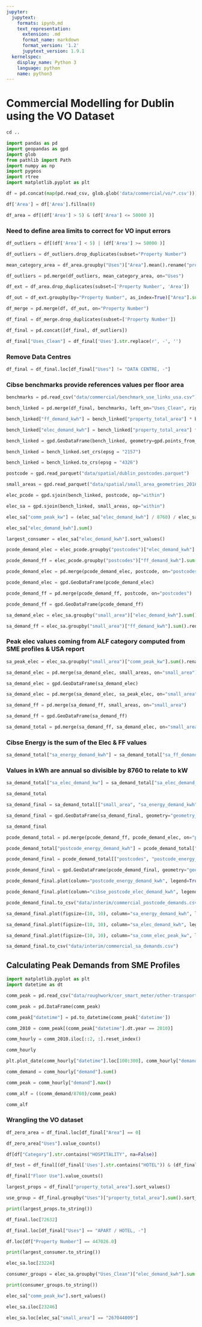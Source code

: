 ```yaml
---
jupyter:
  jupytext:
    formats: ipynb,md
    text_representation:
      extension: .md
      format_name: markdown
      format_version: '1.2'
      jupytext_version: 1.9.1
  kernelspec:
    display_name: Python 3
    language: python
    name: python3
---
```


# Commercial Modelling for Dublin using the VO Dataset

```python
cd ..
```

```python
import pandas as pd
import geopandas as gpd
import glob
from pathlib import Path
import numpy as np
import pygeos
import rtree
import matplotlib.pyplot as plt
```

```python
df = pd.concat(map(pd.read_csv, glob.glob('data/commercial/vo/*.csv')))
```

```python
df['Area'] = df['Area'].fillna(0)
```

```python
df_area = df[(df['Area'] > 5) & (df['Area'] <= 50000 )]
```

### Need to define area limits to correct for VO input errors

```python
df_outliers = df[(df['Area'] < 5) | (df['Area'] >= 50000 )]
```

```python
df_outliers = df_outliers.drop_duplicates(subset="Property Number")
```

```python
mean_category_area = df_area.groupby("Uses")["Area"].mean().rename("property_total_area").to_frame().reset_index()
```

```python
df_outliers = pd.merge(df_outliers, mean_category_area, on="Uses")
```

```python
df_ext = df_area.drop_duplicates(subset=['Property Number', 'Area'])
```

```python
df_out = df_ext.groupby(by="Property Number", as_index=True)["Area"].sum().rename("property_total_area").to_frame().reset_index()
```

```python
df_merge = pd.merge(df, df_out, on="Property Number")
```

```python
df_final = df_merge.drop_duplicates(subset=['Property Number'])
```

```python
df_final = pd.concat([df_final, df_outliers])
```

```python
df_final["Uses_Clean"] = df_final['Uses'].str.replace(r', -', '')
```

### Remove Data Centres

```python
df_final = df_final.loc[df_final["Uses"] != "DATA CENTRE, -"]
```

### Cibse benchmarks provide references values per floor area

```python
benchmarks = pd.read_csv("data/commercial/benchmark_use_links_usa.csv")
```

```python
bench_linked = pd.merge(df_final, benchmarks, left_on="Uses_Clean", right_on="Uses")
```

```python
bench_linked["ff_demand_kwh"] = bench_linked["property_total_area"] * bench_linked["typical_fossil_fuel"]
```

```python
bench_linked["elec_demand_kwh"] = bench_linked["property_total_area"] * bench_linked["typical_electricity"]
```

```python
bench_linked = gpd.GeoDataFrame(bench_linked, geometry=gpd.points_from_xy(bench_linked[" X ITM"], bench_linked[" Y ITM"]))
```

```python
bench_linked = bench_linked.set_crs(epsg = "2157")
```

```python
bench_linked = bench_linked.to_crs(epsg = "4326")
```

```python
postcode = gpd.read_parquet("data/spatial/dublin_postcodes.parquet")
```

```python
small_areas = gpd.read_parquet("data/spatial/small_area_geometries_2016.parquet")
```

```python
elec_pcode = gpd.sjoin(bench_linked, postcode, op="within")
```

```python
elec_sa = gpd.sjoin(bench_linked, small_areas, op="within")
```

```python
elec_sa["comm_peak_kw"] = (elec_sa["elec_demand_kwh"] / 8760) / elec_sa["alf"]
```

```python
elec_sa["elec_demand_kwh"].sum()
```

```python
largest_consumer = elec_sa["elec_demand_kwh"].sort_values()
```

```python
pcode_demand_elec = elec_pcode.groupby("postcodes")["elec_demand_kwh"].sum().rename("cibse_postcode_elec_demand_kwh").reset_index()
```

```python
pcode_demand_ff = elec_pcode.groupby("postcodes")["ff_demand_kwh"].sum().rename("postcode_ff_demand_kwh").reset_index()
```

```python
pcode_demand_elec = pd.merge(pcode_demand_elec, postcode, on="postcodes")
```

```python
pcode_demand_elec = gpd.GeoDataFrame(pcode_demand_elec)
```

```python
pcode_demand_ff = pd.merge(pcode_demand_ff, postcode, on="postcodes")
```

```python
pcode_demand_ff = gpd.GeoDataFrame(pcode_demand_ff)
```

```python
sa_demand_elec = elec_sa.groupby("small_area")["elec_demand_kwh"].sum().rename("sa_elec_demand_kwh").reset_index()
```

```python
sa_demand_ff = elec_sa.groupby("small_area")["ff_demand_kwh"].sum().rename("sa_ff_demand_kwh").reset_index()
```

### Peak elec values coming from ALF category computed from SME profiles & USA report

```python
sa_peak_elec = elec_sa.groupby("small_area")["comm_peak_kw"].sum().rename("sa_comm_elec_peak_kw").reset_index()
```

```python
sa_demand_elec = pd.merge(sa_demand_elec, small_areas, on="small_area")
```

```python
sa_demand_elec = gpd.GeoDataFrame(sa_demand_elec)
```

```python
sa_demand_elec = pd.merge(sa_demand_elec, sa_peak_elec, on="small_area")
```

```python
sa_demand_ff = pd.merge(sa_demand_ff, small_areas, on="small_area")
```

```python
sa_demand_ff = gpd.GeoDataFrame(sa_demand_ff)
```

```python
sa_demand_total = pd.merge(sa_demand_ff, sa_demand_elec, on="small_area")
```

### Cibse Energy is the sum of the Elec & FF values

```python
sa_demand_total["sa_energy_demand_kwh"] = sa_demand_total["sa_ff_demand_kwh"] + sa_demand_total["sa_elec_demand_kwh"]
```

### Values in kWh are annual so divisible by 8760 to relate to kW

```python
sa_demand_total["sa_elec_demand_kw"] = sa_demand_total["sa_elec_demand_kwh"] / 8760
```

```python
sa_demand_total
```

```python
sa_demand_final = sa_demand_total[["small_area", "sa_energy_demand_kwh", "sa_elec_demand_kwh", "sa_elec_demand_kw", "sa_comm_elec_peak_kw", "geometry_x"]]
```

```python
sa_demand_final = gpd.GeoDataFrame(sa_demand_final, geometry="geometry_x")
```

```python
sa_demand_final
```

```python
pcode_demand_total = pd.merge(pcode_demand_ff, pcode_demand_elec, on="postcodes")
```

```python
pcode_demand_total["postcode_energy_demand_kwh"] = pcode_demand_total["postcode_ff_demand_kwh"] + pcode_demand_total["cibse_postcode_elec_demand_kwh"]
```

```python
pcode_demand_final = pcode_demand_total[["postcodes", "postcode_energy_demand_kwh", "cibse_postcode_elec_demand_kwh", "geometry_x"]]
```

```python
pcode_demand_final = gpd.GeoDataFrame(pcode_demand_final, geometry="geometry_x")
```

```python
pcode_demand_final.plot(column="postcode_energy_demand_kwh", legend=True, legend_kwds={'label': "Commercial Energy Demand by Postcode (kWh)"})
```

```python
pcode_demand_final.plot(column="cibse_postcode_elec_demand_kwh", legend=True, legend_kwds={'label': "Commercial Elec Demand by Postcode (kWh)"})
```

```python
pcode_demand_final.to_csv("data/interim/commercial_postcode_demands.csv")
```

```python
sa_demand_final.plot(figsize=(10, 10), column="sa_energy_demand_kwh", legend=True, legend_kwds={'label': "Commercial Energy Demand by Small Area (kWh)"})
```

```python
sa_demand_final.plot(figsize=(10, 10), column="sa_elec_demand_kwh", legend=True, legend_kwds={'label': "Commercial Elec Demand by Small Area (kWh)"})
```

```python
sa_demand_final.plot(figsize=(10, 10), column="sa_comm_elec_peak_kw", legend=True, legend_kwds={'label': "Commercial Peak Elec Demand by Small Area (kW)"})
```

```python
sa_demand_final.to_csv("data/interim/commercial_sa_demands.csv")
```

## Calculating Peak Demands from SME Profiles

```python
import matplotlib.pyplot as plt
import datetime as dt
```

```python
comm_peak = pd.read_csv("data/roughwork/cer_smart_meter/other-transportation-and-storage.csv")
```

```python
comm_peak = pd.DataFrame(comm_peak)
```

```python
comm_peak["datetime"] = pd.to_datetime(comm_peak['datetime'])
```

```python
comm_2010 = comm_peak[(comm_peak["datetime"].dt.year == 2010)]
```

```python
comm_hourly = comm_2010.iloc[::2, :].reset_index()
```

```python
comm_hourly
```

```python
plt.plot_date(comm_hourly["datetime"].loc[100:300], comm_hourly["demand"].loc[100:300], linestyle='--', marker='o', color='b')
```

```python
comm_demand = comm_hourly["demand"].sum()
```

```python
comm_peak = comm_hourly["demand"].max()
```

```python
comm_alf = ((comm_demand/8760)/comm_peak)
```

```python
comm_alf
```

### Wrangling the VO dataset

```python
df_zero_area = df_final.loc[df_final["Area"] == 0]
```

```python
df_zero_area["Uses"].value_counts()
```

```python
df[df["Category"].str.contains("HOSPITALITY", na=False)]
```

```python
df_test = df_final[(df_final['Uses'].str.contains("HOTEL")) & (df_final['property_total_area'] <= 10000 )]
```

```python
df_final["Floor Use"].value_counts()
```

```python
largest_props = df_final["property_total_area"].sort_values()
```

```python
use_group = df_final.groupby("Uses")["property_total_area"].sum().sort_values()
```

```python
print(largest_props.to_string())
```

```python
df_final.loc[72632]
```

```python
df_final.loc[df_final["Uses"] == "APART / HOTEL, -"]
```

```python
df.loc[df["Property Number"] == 447026.0]
```

```python
print(largest_consumer.to_string())
```

```python
elec_sa.loc[23224]
```

```python
consumer_groups = elec_sa.groupby("Uses_Clean")["elec_demand_kwh"].sum().sort_values()
```

```python
print(consumer_groups.to_string())
```

```python
elec_sa["comm_peak_kw"].sort_values()
```

```python
elec_sa.iloc[23246]
```

```python
elec_sa.loc[elec_sa["small_area"] == "267044009"]
```

